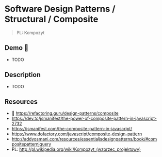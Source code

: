 # Software Design Patterns / Structural / Composite

> PL: Kompozyt

## Demo 🎉

* TODO

## Description

* TODO

## Resources

* 🚀 <https://refactoring.guru/design-patterns/composite>
* <https://dev.to/jsmanifest/the-power-of-composite-pattern-in-javascript-2732>
* <https://jsmanifest.com/the-composite-pattern-in-javascript/>
* <https://www.dofactory.com/javascript/composite-design-pattern>
* <http://addyosmani.com/resources/essentialjsdesignpatterns/book/#compositepatternjquery>
* PL: <http://pl.wikipedia.org/wiki/Kompozyt_(wzorzec_projektowy)>
